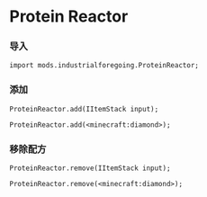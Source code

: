 # Protein Reactor

### 导入

```zenscript
import mods.industrialforegoing.ProteinReactor;
```

### 添加

```zenscript
ProteinReactor.add(IItemStack input);

ProteinReactor.add(<minecraft:diamond>);
```

### 移除配方

```zenscript
ProteinReactor.remove(IItemStack input);

ProteinReactor.remove(<minecraft:diamond>);
```